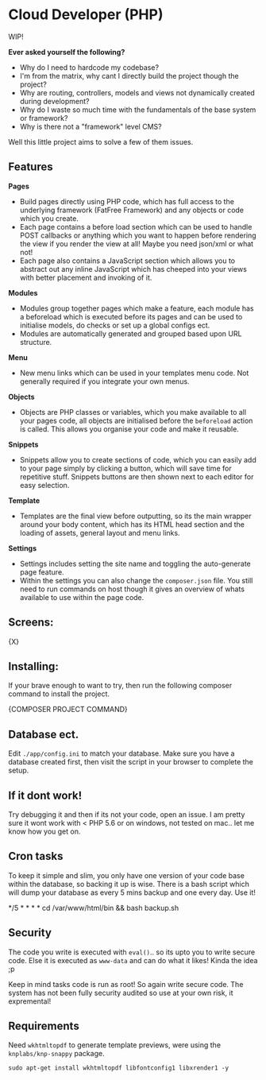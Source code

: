 Cloud Developer (PHP)
=======

WIP!

**Ever asked yourself the following?**

 - Why do I need to hardcode my codebase?
 - I'm from the matrix, why cant I directly build the project though the project?
 - Why are routing, controllers, models and views not dynamically created during development?
 - Why do I waste so much time with the fundamentals of the base system or framework?
 - Why is there not a "framework" level CMS?

Well this little project aims to solve a few of them issues.

Features
----

**Pages**

 - Build pages directly using PHP code, which has full access to the underlying framework (FatFree Framework) and any objects or code which you create.
 - Each page contains a before load section which can be used to handle POST callbacks or anything which you want to happen before rendering the view if you render the view at all! Maybe you need json/xml or what not!
 - Each page also contains a JavaScript section which allows you to abstract out any inline JavaScript which has cheeped into your views with better placement and invoking of it.

**Modules**

 - Modules group together pages which make a feature, each module has a beforeload which is executed before its pages and can be used to initialise models, do checks or set up a global configs ect. 
 - Modules are automatically generated and grouped based upon URL structure.

**Menu**

 - New menu links which can be used in your templates menu code. Not generally required if you integrate your own menus.

**Objects**

 - Objects are PHP classes or variables, which you make available to all your pages code, all objects are initialised before the `beforeload` action is called. This allows you organise your code and make it reusable.

**Snippets**

 - Snippets allow you to create sections of code, which you can easily add to your page simply by clicking a button, which will save time for repetitive stuff. Snippets buttons are then shown next to each editor for easy selection.

**Template**

 - Templates are the final view before outputting, so its the main wrapper around your body content, which has its HTML head section and the loading of assets, general layout and menu links.

**Settings**

 - Settings includes setting the site name and toggling the auto-generate page feature. 
 - Within the settings you can also change the `composer.json` file. You still need to run commands on host though it gives an overview of whats available to use within the page code.

 
Screens:
---

{X}


Installing:
---

If your brave enough to want to try, then run the following composer command to install the project.

{COMPOSER PROJECT COMMAND}

Database ect.
---

Edit `./app/config.ini` to match your database. Make sure you have a database created first, then visit the script in your browser to complete the setup.

If it dont work!
---

Try debugging it and then if its not your code, open an issue. I am pretty sure it wont work with < PHP 5.6 or on windows, not tested on mac.. let me know how you get on.

Cron tasks
---

To keep it simple and slim, you only have one version of your code base within the database, so backing it up is wise. There is a bash script which will dump your database as every 5 mins backup and one every day. Use it!

*/5 * * * * cd /var/www/html/bin && bash backup.sh


Security
---

The code you write is executed with `eval()`.. so its upto you to write secure code. 
Else it is executed as `www-data` and can do what it likes! Kinda the idea ;p

Keep in mind tasks code is run as root! So again write secure code.
The system has not been fully security audited so use at your own risk, it expremental!


Requirements
--

Need `wkhtmltopdf` to generate template previews, were using the `knplabs/knp-snappy` package.

`sudo apt-get install wkhtmltopdf libfontconfig1 libxrender1 -y`
